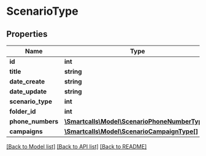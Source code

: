 # ScenarioType

## Properties
Name | Type | Description | Notes
------------ | ------------- | ------------- | -------------
**id** | **int** |  | [optional] 
**title** | **string** |  | [optional] 
**date_create** | **string** |  | [optional] 
**date_update** | **string** |  | [optional] 
**scenario_type** | **int** |  | [optional] 
**folder_id** | **int** |  | [optional] 
**phone_numbers** | [**\Smartcalls\Model\ScenarioPhoneNumberType[]**](ScenarioPhoneNumberType.md) |  | [optional] 
**campaigns** | [**\Smartcalls\Model\ScenarioCampaignType[]**](ScenarioCampaignType.md) |  | [optional] 

[[Back to Model list]](../../README.md#documentation-for-models) [[Back to API list]](../../README.md#documentation-for-api-endpoints) [[Back to README]](../../README.md)

